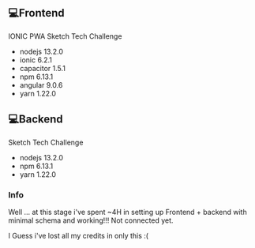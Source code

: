 
## 💻Frontend

IONIC PWA Sketch Tech Challenge
 - nodejs       13.2.0
 - ionic        6.2.1
 - capacitor    1.5.1
 - npm          6.13.1
 - angular      9.0.6
 - yarn         1.22.0
 
## 💻Backend

Sketch Tech Challenge
 - nodejs       13.2.0
 - npm          6.13.1
 - yarn         1.22.0


### Info

Well ... at this stage i've spent ~4H in setting up Frontend + backend with minimal schema and working!!!
Not connected yet.
 
 I Guess i've lost all my credits in only this :(

